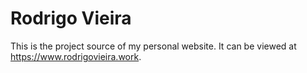 # Rodrigo Vieira

This is the project source of my personal website. It can be viewed at https://www.rodrigovieira.work.
